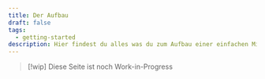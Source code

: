 ```yaml
---
title: Der Aufbau
draft: false
tags:
  - getting-started
description: Hier findest du alles was du zum Aufbau einer einfachen Mission brauchst!
---
```


 > [!wip]
 > Diese Seite ist noch Work-in-Progress